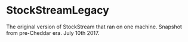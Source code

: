 # StockStreamLegacy
The original version of StockStream that ran on one machine. Snapshot from pre-Cheddar era. July 10th 2017.
